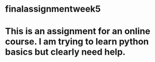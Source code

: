 # finalassignmentweek5
# This is an assignment for an online course. I am trying to learn python basics but clearly need help.

